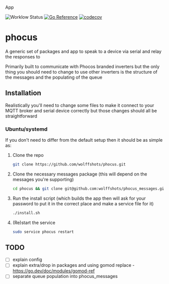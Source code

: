App

![Worklow Status](https://github.com/wolffshots/phocus/actions/workflows/go.yml/badge.svg)
[![Go Reference](https://pkg.go.dev/badge/github.com/wolffshots/phocus.svg)](https://pkg.go.dev/github.com/wolffshots/phocus/v2)
[![codecov](https://codecov.io/github/wolffshots/phocus/branch/main/graph/badge.svg?token=641UGV72AY)](https://codecov.io/github/wolffshots/phocus)

# phocus

A generic set of packages and app to speak to a device via serial and relay the responses to

Primarily built to communicate with Phocos branded inverters but the only thing you should need to change to use other inverters is the structure of the messages and the populating of the queue

## Installation

Realistically you'll need to change some files to make it connect to your MQTT broker and serial device correctly but those changes should all be straightforward

### Ubuntu/systemd
If you don't need to differ from the default setup then it should be as simple as:

1. Clone the repo

    ```sh
    git clone https://github.com/wolffshots/phocus.git
    ```

2. Clone the necessary messages package (this will depend on the messages you're supporting)

    ```sh
    cd phocus && git clone git@github.com:wolffshots/phocus_messages.git messages
    ```

2. Run the install script (which builds the app then will ask for your password to put it in the correct place and make a service file for it)

    ```sh
    ./install.sh
    ```

3. (Re)start the service

    ```sh
    sudo service phocus restart
    ```

## TODO
- [ ] explain config
- [ ] explain extra/drop in packages and using gomod replace - https://go.dev/doc/modules/gomod-ref
- [ ] separate queue population into phocus_messages
